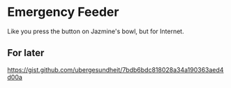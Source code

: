 # Emergency Feeder

Like you press the button on Jazmine's bowl, but for Internet.

## For later

https://gist.github.com/ubergesundheit/7bdb6bdc818028a34a190363aed4d00a
